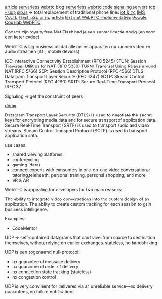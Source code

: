 
[article](https://hpbn.co/webrtc/)
[serverless webrtc blog](http://blog.printf.net/articles/2013/05/17/webrtc-without-a-signaling-server/)
[serverless webrtc code](https://github.com/cjb/serverless-webrtc)
[signaling servers](https://www.leggetter.co.uk/real-time-web-technologies-guide/)
[tcp - udp](http://www.mrc.uidaho.edu/mrc/people/jff/443/Handouts/Ethernet/Specific%20Protocols/TCP%20vs%20UDP%20-%20Difference%20and%20Comparison%20_%20Diffen.pdf)
[sip.js](https://sipjs.com/) -> total replacement of traditional phone lines
[iot & rtc](http://iot.ieee.org/newsletter/march-2016/iot-realtime-communications.html)
[IMS](https://en.wikipedia.org/wiki/IP_Multimedia_Subsystem)
[VoLTE](https://en.wikipedia.org/wiki/Voice_over_LTE)
[Flash p2p](http://www.adobe.com/devnet/adobe-media-server/articles/p2p_apps_cirrus_lccs.html)
[onsip](https://www.onsip.com/)
[article](http://knowledge.santanu.net/what-is-webrtc-current-scenario-and-why-we-should-follow/)
[lijst met WebRTC implementaties](https://www.leggetter.co.uk/real-time-web-technologies-guide/)
[Google Codelab WebRTC](https://codelabs.developers.google.com/codelabs/webrtc-web/#0)

Codecs zijn royalty free
Met Flash had je een server licentie nodig (en voor een beter codec)

WebRTC is big business omdat alle online apparaten nu kunnen video en audio streamen (iOT, mobile devices)


ICE: Interactive Connectivity Establishment (RFC 5245)
    STUN: Session Traversal Utilities for NAT (RFC 5389)
    TURN: Traversal Using Relays around NAT (RFC 5766)
SDP: Session Description Protocol (RFC 4566)
DTLS: Datagram Transport Layer Security (RFC 6347)
SCTP: Stream Control Transport Protocol (RFC 4960)
SRTP: Secure Real-Time Transport Protocol (RFC 37


Signaling => get the constraint of peers


[demo](https://talky.io/)


Datagram Transport Layer Security (DTLS) is used to negotiate the secret keys for encrypting media data and for secure transport of application data.
Secure Real-Time Transport (SRTP) is used to transport audio and video streams.
Stream Control Transport Protocol (SCTP) is used to transport application data.


use cases:

- shared viewing platforms
- conferencing
- gaming (data)
- connect experts with consumers in one-on-one video conversations: tutoring,telehealth, personal training, personal shopping, and more
- VR & AR



WebRTC is appealing for developers for two main reasons:

The ability to integrate video conversations into the custom design of an application.
The ability to create custom tracking for each session to gain business intelligence.


Examples:

- CodeMentor



UDP => self-contained datagrams that can travel from source to destination themselves, without relying on earlier exchanges, stateless, no handshaking

UDP is een zogenaamd null-protocol:

- no guarantee of message delivery
- no guarantee of order of delivery
- no connection state tracking (stateless)
- no congestion control

UDP is very convinient for delivered via an unreliable service—no delivery guarantees, no failure notifications
